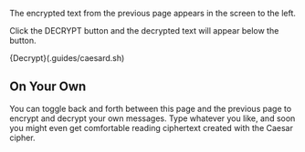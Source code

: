
The encrypted text from the previous page appears in the screen to the left. 

Click the DECRYPT button and the decrypted text will appear below the button.

{Decrypt}(.guides/caesard.sh)


## On Your Own
You  can toggle back and forth between this page and the previous page to encrypt and decrypt your own messages. Type whatever you like, and soon you might even get comfortable reading ciphertext created with the Caesar cipher.
